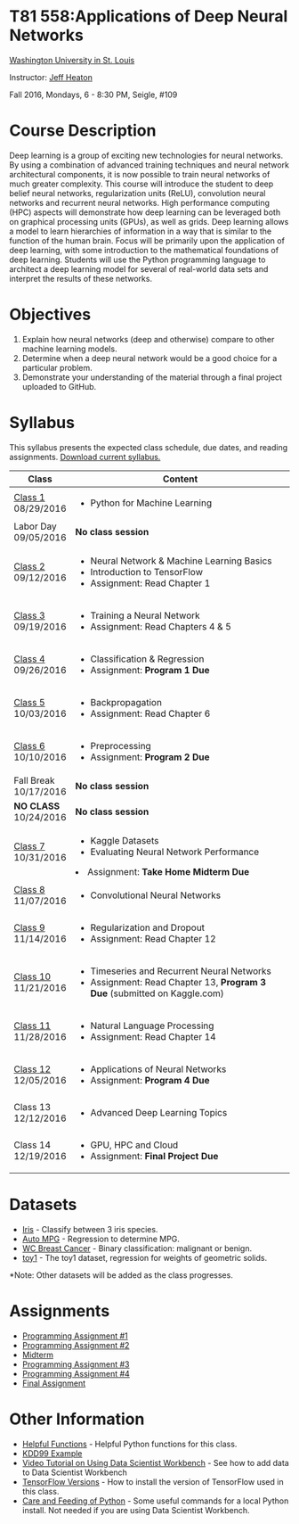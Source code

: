 # T81 558:Applications of Deep Neural Networks
[Washington University in St. Louis](http://www.wustl.edu)

Instructor: [Jeff Heaton](http://www.heatonresearch.com/)

Fall 2016, Mondays, 6 - 8:30 PM, Seigle, #109

# Course Description

Deep learning is a group of exciting new technologies for neural networks. By using a 
combination of advanced training techniques and neural network architectural components, it 
is now possible to train neural networks of much greater complexity. This course will 
introduce the student to deep belief neural networks, regularization units (ReLU), 
convolution neural networks and recurrent neural networks. High performance computing 
(HPC) aspects will demonstrate how deep learning can be leveraged both on graphical 
processing units (GPUs), as well as grids. Deep learning allows a model to learn 
hierarchies of information in a way that is similar to the function of the human brain. 
Focus will be primarily upon the application of deep learning, with some introduction to 
the mathematical foundations of deep learning. Students will use the Python programming 
language to architect a deep learning model for several of real-world data sets and 
interpret the results of these networks.

# Objectives

1. Explain how neural networks (deep and otherwise) compare to other machine learning models. 
2. Determine when a deep neural network would be a good choice for a particular problem.
3. Demonstrate your understanding of the material through a final project uploaded to GitHub.

# Syllabus
This syllabus presents the expected class schedule, due dates, and reading assignments.  [Download current syllabus.](https://raw.githubusercontent.com/jeffheaton/t81_558_deep_learning/master/pdf/t81_558_fall2016_syllabus.pdf)

Class|Content
---|---
[Class 1](https://github.com/jeffheaton/t81_558_deep_learning/blob/master/t81_558_class1_intro_python.ipynb)<br>08/29/2016 | <ul><li>Python for Machine Learning</ul>
Labor Day<br>09/05/2016 | **No class session**
[Class 2](https://github.com/jeffheaton/t81_558_deep_learning/blob/master/t81_558_class2_tensor_flow.ipynb)<br>09/12/2016 | <ul><li>Neural Network & Machine Learning Basics<li>Introduction to TensorFlow<li>Assignment: Read Chapter 1</ul>
[Class 3](https://github.com/jeffheaton/t81_558_deep_learning/blob/master/t81_558_class3_training.ipynb)<br>09/19/2016 | <ul><li>Training a Neural Network<li>Assignment: Read Chapters 4 & 5</ul>
[Class 4](https://github.com/jeffheaton/t81_558_deep_learning/blob/master/t81_558_class4_class_reg.ipynb)<br>09/26/2016 | <ul><li>Classification & Regression<li>Assignment: <b>Program 1 Due</b></ul>
[Class 5](https://github.com/jeffheaton/t81_558_deep_learning/blob/master/t81_558_class5_backpropagation.ipynb)<br>10/03/2016 | <ul><li>Backpropagation<li>Assignment: Read Chapter 6</ul>
[Class 6](https://github.com/jeffheaton/t81_558_deep_learning/blob/master/t81_558_class6_preprocessing.ipynb)<br>10/10/2016 | <ul><li>Preprocessing<li>Assignment: <b>Program 2 Due</b></ul>
Fall Break<br>10/17/2016 | **No class session**
**NO CLASS**<br>10/24/2016 | **No class session**
[Class 7](https://github.com/jeffheaton/t81_558_deep_learning/blob/master/t81_558_class7_kaggle.ipynb)<br>10/31/2016 | <ul><li>Kaggle Datasets<li>Evaluating Neural Network Performance</ul><li>Assignment: <b>Take Home Midterm Due</b></ul>
[Class 8](https://github.com/jeffheaton/t81_558_deep_learning/blob/master/t81_558_class8_cnn.ipynb)<br>11/07/2016 | <ul><li>Convolutional Neural Networks
[Class 9](https://github.com/jeffheaton/t81_558_deep_learning/blob/master/t81_558_class9_regularization.ipynb)<br>11/14/2016 | <ul><li>Regularization and Dropout<li>Assignment: Read Chapter 12</ul>
[Class 10](https://github.com/jeffheaton/t81_558_deep_learning/blob/master/t81_558_class10_lstm.ipynb)<br>11/21/2016 | <ul><li>Timeseries and Recurrent Neural Networks<li>Assignment: Read Chapter 13, <b>Program 3 Due</b> (submitted on Kaggle.com)</ul>
[Class 11](https://github.com/jeffheaton/t81_558_deep_learning/blob/master/t81_558_class11_nlp.ipynb)<br>11/28/2016 | <ul><li>Natural Language Processing<li>Assignment: Read Chapter 14</ul>
[Class 12](https://github.com/jeffheaton/t81_558_deep_learning/blob/master/t81_558_class12_app.ipynb)<br>12/05/2016 | <ul><li>Applications of Neural Networks <li>Assignment: <b>Program 4 Due</b></ul>
Class 13<br>12/12/2016 | <ul><li>Advanced Deep Learning Topics</ul>
Class 14<br>12/19/2016 | <ul><li>GPU, HPC and Cloud<li>Assignment: <b>Final Project Due</b></ul>

# Datasets

* [Iris](https://github.com/jeffheaton/t81_558_deep_learning/blob/master/datasets_iris.ipynb) - Classify between 3 iris species.
* [Auto MPG](https://github.com/jeffheaton/t81_558_deep_learning/blob/master/datasets_mpg.ipynb) - Regression to determine MPG.
* [WC Breast Cancer](https://github.com/jeffheaton/t81_558_deep_learning/blob/master/datasets_wcbc.ipynb) - Binary classification: malignant or benign.
* [toy1](https://github.com/jeffheaton/t81_558_deep_learning/blob/master/datasets_toy1.ipynb) - The toy1 dataset, regression for weights of geometric solids.

*Note: Other datasets will be added as the class progresses.

# Assignments

* [Programming Assignment #1](https://raw.githubusercontent.com/jeffheaton/t81_558_deep_learning/master/pdf/t81_559_program_1.pdf)
* [Programming Assignment #2](https://raw.githubusercontent.com/jeffheaton/t81_558_deep_learning/master/pdf/t81_559_program_2.pdf)
* [Midterm](https://raw.githubusercontent.com/jeffheaton/t81_558_deep_learning/master/pdf/t81_559_midterm.pdf)
* [Programming Assignment #3](https://raw.githubusercontent.com/jeffheaton/t81_558_deep_learning/master/pdf/t81_559_program_3.pdf)
* [Programming Assignment #4](https://raw.githubusercontent.com/jeffheaton/t81_558_deep_learning/master/pdf/t81_559_program_4.pdf)
* [Final Assignment](https://raw.githubusercontent.com/jeffheaton/t81_558_deep_learning/master/pdf/t81_559_project.pdf)

# Other Information

* [Helpful Functions](https://github.com/jeffheaton/t81_558_deep_learning/blob/master/jeffs_helpful.ipynb) - Helpful Python functions for this class.
* [KDD99 Example](https://github.com/jeffheaton/t81_558_deep_learning/blob/master/tf_kdd99.ipynb)
* [Video Tutorial on Using Data Scientist Workbench](https://www.youtube.com/watch?v=9r6ZfZm9nmI) - See how to add data to Data Scientist Workbench 
* [TensorFlow Versions](https://github.com/jeffheaton/t81_558_deep_learning/blob/master/tf_versions.ipynb) - How to install the version of TensorFlow used in this class.
* [Care and Feeding of Python](http://www.heatonresearch.com/content/python_care.html) - Some useful commands for a local Python install.  Not needed if you are using Data Scientist Workbench.